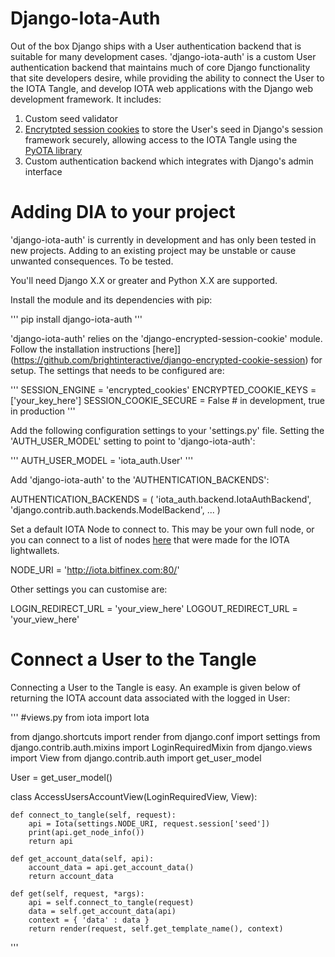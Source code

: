 # Django-Iota-Auth #

Out of the box Django ships with a User authentication backend that is suitable for many development cases. 'django-iota-auth' is a custom User authentication backend that maintains much of core Django functionality that site developers desire, while providing the ability to connect the User to the IOTA Tangle, and develop IOTA web applications with the Django web development framework. It includes:

1. Custom seed validator
2. [Encrytpted session cookies](https://github.com/brightinteractive/django-encrypted-cookie-session) to store the User's seed in Django's session framework securely, allowing access to the IOTA Tangle using the [PyOTA library](https://github.com/iotaledger/iota.lib.py)
2. Custom authentication backend which integrates with Django's admin interface

# Adding DIA to your project #

'django-iota-auth' is currently in development and has only been tested in new projects. Adding to an existing project may be unstable or cause unwanted consequences. To be tested.

You'll need Django X.X or greater and Python X.X are supported.

Install the module and its dependencies with pip:

'''
pip install django-iota-auth
'''

'django-iota-auth' relies on the 'django-encrypted-session-cookie' module. Follow the installation instructions [here]](https://github.com/brightinteractive/django-encrypted-cookie-session) for setup. The settings that needs to be configured are:

'''
SESSION_ENGINE = 'encrypted_cookies'
ENCRYPTED_COOKIE_KEYS = ['your_key_here']
SESSION_COOKIE_SECURE = False # in development, true in production
'''

Add the following configuration settings to your 'settings.py' file. Setting the 'AUTH_USER_MODEL' setting to point to 'django-iota-auth':

'''
AUTH_USER_MODEL = 'iota_auth.User'
'''

Add 'django-iota-auth' to the 'AUTHENTICATION_BACKENDS':

AUTHENTICATION_BACKENDS = (
    'iota_auth.backend.IotaAuthBackend',
    'django.contrib.auth.backends.ModelBackend',
    ...
    )

Set a default IOTA Node to connect to. This may be your own full node, or you can connect to a list of nodes [here](http://iotasupport.com/lightwallet.shtml) that were made for the IOTA lightwallets. 

NODE_URI = 'http://iota.bitfinex.com:80/'

Other settings you can customise are:

LOGIN_REDIRECT_URL = 'your_view_here'
LOGOUT_REDIRECT_URL = 'your_view_here'

# Connect a User to the Tangle #

Connecting a User to the Tangle is easy. An example is given below of returning the IOTA account data associated with the logged in User:

'''
#views.py
from iota import Iota

from django.shortcuts import render
from django.conf import settings
from django.contrib.auth.mixins import LoginRequiredMixin
from django.views import View
from django.contrib.auth import get_user_model

User = get_user_model()

class AccessUsersAccountView(LoginRequiredView, View):

    def connect_to_tangle(self, request):
        api = Iota(settings.NODE_URI, request.session['seed'])
        print(api.get_node_info())
        return api

    def get_account_data(self, api):
        account_data = api.get_account_data()
        return account_data

    def get(self, request, *args):
        api = self.connect_to_tangle(request)
        data = self.get_account_data(api)
        context = { 'data' : data }
        return render(request, self.get_template_name(), context)

'''